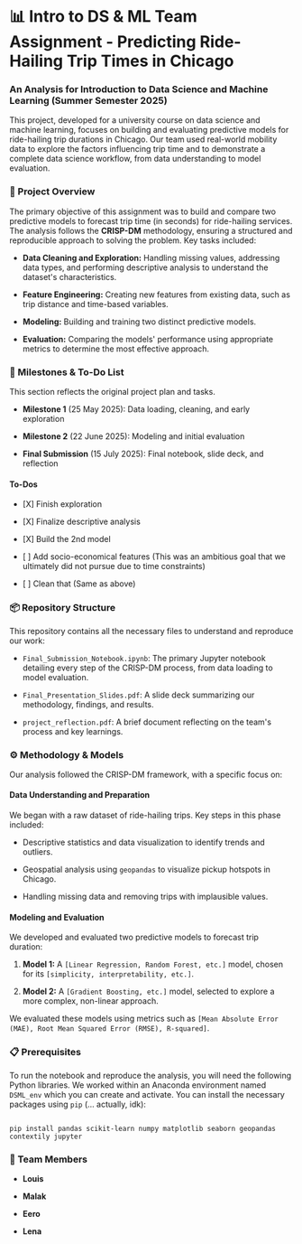 # 📊 Intro to DS & ML Team Assignment - Predicting Ride-Hailing Trip Times in Chicago

### An Analysis for Introduction to Data Science and Machine Learning (Summer Semester 2025)

This project, developed for a university course on data science and machine learning, focuses on building and evaluating predictive models for ride-hailing trip durations in Chicago. Our team used real-world mobility data to explore the factors influencing trip time and to demonstrate a complete data science workflow, from data understanding to model evaluation.

### 📝 Project Overview

The primary objective of this assignment was to build and compare two predictive models to forecast trip time (in seconds) for ride-hailing services. The analysis follows the **CRISP-DM** methodology, ensuring a structured and reproducible approach to solving the problem. Key tasks included:

* **Data Cleaning and Exploration:** Handling missing values, addressing data types, and performing descriptive analysis to understand the dataset's characteristics.

* **Feature Engineering:** Creating new features from existing data, such as trip distance and time-based variables.

* **Modeling:** Building and training two distinct predictive models.

* **Evaluation:** Comparing the models' performance using appropriate metrics to determine the most effective approach.

### 📅 Milestones & To-Do List

This section reflects the original project plan and tasks.

* **Milestone 1** (25 May 2025): Data loading, cleaning, and early exploration

* **Milestone 2** (22 June 2025): Modeling and initial evaluation

* **Final Submission** (15 July 2025): Final notebook, slide deck, and reflection

#### To-Dos

* \[X] Finish exploration

* \[X] Finalize descriptive analysis

* \[X] Build the 2nd model

* \[ \] Add socio-economical features (This was an ambitious goal that we ultimately did not pursue due to time constraints)

* \[ \] Clean that (Same as above)

### 📦 Repository Structure

This repository contains all the necessary files to understand and reproduce our work:

* `Final_Submission_Notebook.ipynb`: The primary Jupyter notebook detailing every step of the CRISP-DM process, from data loading to model evaluation.

* `Final_Presentation_Slides.pdf`: A slide deck summarizing our methodology, findings, and results.

* `project_reflection.pdf`: A brief document reflecting on the team's process and key learnings.

### ⚙️ Methodology & Models

Our analysis followed the CRISP-DM framework, with a specific focus on:

#### **Data Understanding and Preparation**

We began with a raw dataset of ride-hailing trips. Key steps in this phase included:

* Descriptive statistics and data visualization to identify trends and outliers.

* Geospatial analysis using `geopandas` to visualize pickup hotspots in Chicago.

* Handling missing data and removing trips with implausible values.

#### **Modeling and Evaluation**

We developed and evaluated two predictive models to forecast trip duration:

1.  **Model 1:** A `[Linear Regression, Random Forest, etc.]` model, chosen for its `[simplicity, interpretability, etc.]`.

2.  **Model 2:** A `[Gradient Boosting, etc.]` model, selected to explore a more complex, non-linear approach.

We evaluated these models using metrics such as `[Mean Absolute Error (MAE), Root Mean Squared Error (RMSE), R-squared]`.

### 📋 Prerequisites

To run the notebook and reproduce the analysis, you will need the following Python libraries. We worked within an Anaconda environment named `DSML_env` which you can create and activate. You can install the necessary packages using `pip` (… actually, idk):

```

pip install pandas scikit-learn numpy matplotlib seaborn geopandas contextily jupyter

```

### 👥 Team Members

* **Louis**

* **Malak**

* **Eero**

* **Lena**